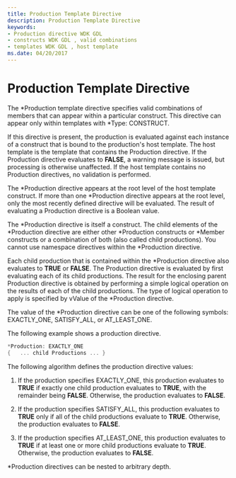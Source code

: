 ```yaml
---
title: Production Template Directive
description: Production Template Directive
keywords:
- Production directive WDK GDL
- constructs WDK GDL , valid combinations
- templates WDK GDL , host template
ms.date: 04/20/2017
---
```


# Production Template Directive


The \*Production template directive specifies valid combinations of members that can appear within a particular construct. This directive can appear only within templates with \*Type: CONSTRUCT.

If this directive is present, the production is evaluated against each instance of a construct that is bound to the production's host template. The host template is the template that contains the Production directive. If the Production directive evaluates to **FALSE**, a warning message is issued, but processing is otherwise unaffected. If the host template contains no Production directives, no validation is performed.

The \*Production directive appears at the root level of the host template construct. If more than one \*Production directive appears at the root level, only the most recently defined directive will be evaluated. The result of evaluating a Production directive is a Boolean value.

The \*Production directive is itself a construct. The child elements of the \*Production directive are either other \*Production constructs or \*Member constructs or a combination of both (also called child productions). You cannot use namespace directives within the \*Production directive.

Each child production that is contained within the \*Production directive also evaluates to **TRUE** or **FALSE**. The Production directive is evaluated by first evaluating each of its child productions. The result for the enclosing parent Production directive is obtained by performing a simple logical operation on the results of each of the child productions. The type of logical operation to apply is specified by vValue of the \*Production directive.

The value of the \*Production directive can be one of the following symbols: EXACTLY\_ONE, SATISFY\_ALL, or AT\_LEAST\_ONE.

The following example shows a production directive.

```cpp
*Production: EXACTLY_ONE
{   ... child Productions ... }
```

The following algorithm defines the production directive values:

1.  If the production specifies EXACTLY\_ONE, this production evaluates to **TRUE** if exactly one child production evaluates to **TRUE**, with the remainder being **FALSE**. Otherwise, the production evaluates to **FALSE**.

2.  If the production specifies SATISFY\_ALL, this production evaluates to **TRUE** only if all of the child productions evaluate to **TRUE**. Otherwise, the production evaluates to **FALSE**.

3.  If the production specifies AT\_LEAST\_ONE, this production evaluates to **TRUE** if at least one or more child productions evaluate to **TRUE**. Otherwise, the production evaluates to **FALSE**.

\*Production directives can be nested to arbitrary depth.

 

 




